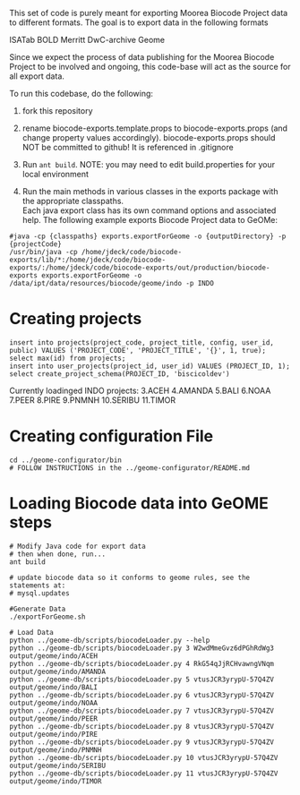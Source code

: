 This set of code is purely meant for exporting Moorea Biocode Project data to different formats.
The goal is to export data in the following formats

ISATab
BOLD
Merritt
DwC-archive
Geome

Since we expect the process of data publishing for the Moorea Biocode Project to be involved and ongoing,
this code-base will act as the source for all export data.   

To run this codebase, do the following:

1. fork this repository

2. rename biocode-exports.template.props to biocode-exports.props (and change property values accordingly).
biocode-exports.props should NOT be committed to github!  It is referenced in .gitignore

3. Run `ant build`.  NOTE: you may need to edit build.properties for your local environment

4. Run the main methods in various classes in the exports package with the appropriate classpaths.  
Each java export class has its own command options and associated help.
The following example exports Biocode Project data to GeOMe:

```
#java -cp {classpaths} exports.exportForGeome -o {outputDirectory} -p {projectCode}
/usr/bin/java -cp /home/jdeck/code/biocode-exports/lib/*:/home/jdeck/code/biocode-exports/:/home/jdeck/code/biocode-exports/out/production/biocode-exports exports.exportForGeome -o /data/ipt/data/resources/biocode/geome/indo -p INDO
```

# Creating projects
```
insert into projects(project_code, project_title, config, user_id, public) VALUES ('PROJECT_CODE', 'PROJECT_TITLE', '{}', 1, true);
select max(id) from projects;
insert into user_projects(project_id, user_id) VALUES (PROJECT_ID, 1);
select create_project_schema(PROJECT_ID, 'biscicoldev')
```
Currently loadinged INDO projects:
3.ACEH  4.AMANDA  5.BALI  6.NOAA  7.PEER  8.PIRE  9.PNMNH  10.SERIBU  11.TIMOR

# Creating configuration File
```
cd ../geome-configurator/bin
# FOLLOW INSTRUCTIONS in the ../geome-configurator/README.md
```

# Loading Biocode data into GeOME steps
```
# Modify Java code for export data
# then when done, run...
ant build

# update biocode data so it conforms to geome rules, see the statements at:
# mysql.updates

#Generate Data
./exportForGeome.sh

# Load Data
python ../geome-db/scripts/biocodeLoader.py --help
python ../geome-db/scripts/biocodeLoader.py 3 W2wdMmeGvz6dPGhRdWg3 output/geome/indo/ACEH
python ../geome-db/scripts/biocodeLoader.py 4 RkG54qJjRCHvawngVNqm output/geome/indo/AMANDA
python ../geome-db/scripts/biocodeLoader.py 5 vtusJCR3yrypU-57Q4ZV output/geome/indo/BALI
python ../geome-db/scripts/biocodeLoader.py 6 vtusJCR3yrypU-57Q4ZV output/geome/indo/NOAA
python ../geome-db/scripts/biocodeLoader.py 7 vtusJCR3yrypU-57Q4ZV output/geome/indo/PEER
python ../geome-db/scripts/biocodeLoader.py 8 vtusJCR3yrypU-57Q4ZV output/geome/indo/PIRE
python ../geome-db/scripts/biocodeLoader.py 9 vtusJCR3yrypU-57Q4ZV output/geome/indo/PNMNH
python ../geome-db/scripts/biocodeLoader.py 10 vtusJCR3yrypU-57Q4ZV output/geome/indo/SERIBU
python ../geome-db/scripts/biocodeLoader.py 11 vtusJCR3yrypU-57Q4ZV output/geome/indo/TIMOR
```
